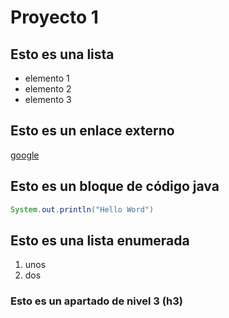 # Proyecto 1
## Esto es una lista
* elemento 1 
* elemento 2
* elemento 3
## Esto es un enlace externo
[google](http://www.google.es)

## Esto es un bloque de código java
````java
System.out.println("Hello Word")
````
## Esto es una lista enumerada
1. unos
2. dos

### Esto es un apartado de nivel 3 (h3)